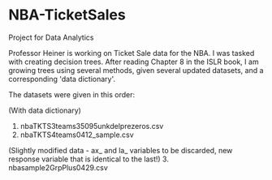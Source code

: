 # NBA-TicketSales
Project for Data Analytics

Professor Heiner is working on Ticket Sale data for the NBA. I was tasked with creating decision trees. After reading Chapter 8 in the ISLR book, I am growing trees using several methods, given several updated datasets, and a corresponding 'data dictionary'.

The datasets were given in this order:

  (With data dictionary)
  1. nbaTKTS3teams35095unkdelprezeros.csv
  2. nbaTKTS4teams0412_sample.csv
  
  (Slightly modified data - ax_ and la_ variables to be discarded, new response variable that is identical to the last!)
  3. nbasample2GrpPlus0429.csv
 
